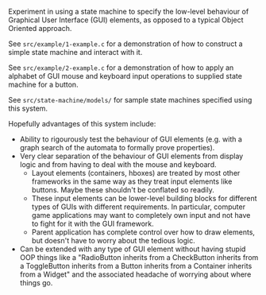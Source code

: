 Experiment in using a state machine to specify the low-level behaviour of
Graphical User Interface (GUI) elements, as opposed to a typical Object Oriented
approach.

See `src/example/1-example.c` for a demonstration of how to construct a simple
state machine and interact with it.

See `src/example/2-example.c` for a demonstration of how to apply an alphabet
of GUI mouse and keyboard input operations to supplied state machine for a
button.

See `src/state-machine/models/` for sample state machines specified using
this system.

Hopefully advantages of this system include:

* Ability to rigourously test the behaviour of GUI elements (e.g. with a graph
  search of the automata to formally prove properties).
* Very clear separation of the behaviour of GUI elements from display logic and
  from having to deal with the mouse and keyboard.
    + Layout elements (containers, hboxes) are treated by most other frameworks
      in the same way as they treat input elements like buttons. Maybe these
      shouldn't be conflated so readily.
    + These input elements can be lower-level building blocks for different
      types of GUIs with different requirements. In particular, computer game
      applications may want to completely own input and not have to fight for
      it with the GUI framework.
    + Parent application has complete control over how to draw elements, but
      doesn't have to worry about the tedious logic.
* Can be extended with any type of GUI element without having stupid OOP things
  like a "RadioButton inherits from a CheckButton inherits from a ToggleButton
  inherits from a Button inherits from a Container inherits from a Widget" and
  the associated headache of worrying about where things go.
